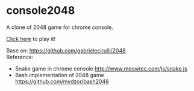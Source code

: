 console2048
===========

A clone of 2048 game for chrome console.

[Click here](http://hueidou.github.io/console2048) to play it!

Base on: https://github.com/gabrielecirulli/2048<br />
Reference:
* Snake game in chrome console http://www.meowtec.com/js/snake.js
* Bash implementation of 2048 game https://github.com/mydzor/bash2048
